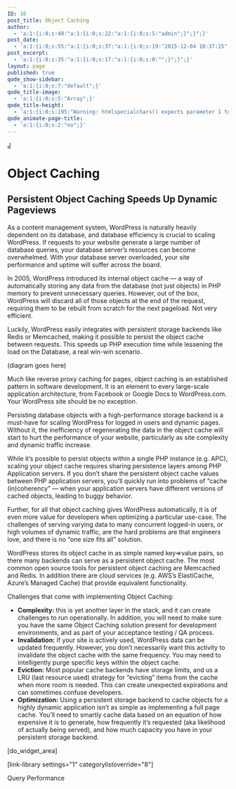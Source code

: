 ```yaml
---
ID: 16
post_title: Object Caching
author:
  - 'a:1:{i:0;s:40:"a:1:{i:0;s:22:"a:1:{i:0;s:5:"admin";}";}";}'
post_date:
  - 'a:1:{i:0;s:55:"a:1:{i:0;s:37:"a:1:{i:0;s:19:"2015-12-04 10:37:15";}";}";}'
post_excerpt:
  - 'a:1:{i:0;s:35:"a:1:{i:0;s:17:"a:1:{i:0;s:0:"";}";}";}'
layout: page
published: true
qode_show-sidebar:
  - 'a:1:{i:0;s:7:"default";}'
qode_title-image:
  - 'a:1:{i:0;s:5:"Array";}'
qode_title-height:
  - 'a:1:{i:0;s:195:"Warning: htmlspecialchars() expects parameter 1 to be string, array given in /srv/bindings/37fb02e198e441baa11ec65580c9840c/code/wp-content/themes/bridge/framework/lib/qode.layout.php on line 512";}'
qode_animate-page-title:
  - 'a:1:{i:0;s:2:"no";}'
---
```

<a class="loopback" href="/page-caching/">J</a>

# Object Caching

## Persistent Object Caching Speeds Up Dynamic Pageviews

As a content management system, WordPress is naturally heavily dependent on its database, and database efficiency is crucial to scaling WordPress. If requests to your website generate a large number of database queries, your database server’s resources can become overwhelmed. With your database server overloaded, your site performance and uptime will suffer across the board.

In 2005, WordPress introduced its internal object cache — a way of automatically storing any data from the database (not just objects) in PHP memory to prevent unnecessary queries. However, out of the box, WordPress will discard all of those objects at the end of the request, requiring them to be rebuilt from scratch for the next pageload. Not very efficient.

Luckily, WordPress easily integrates with persistent storage backends like Redis or Memcached, making it possible to persist the object cache between requests. This speeds up PHP execution time while lessening the load on the Database, a real win-win scenario.

(diagram goes here)

Much like reverse proxy caching for pages, object caching is an established pattern in software development. It is an element to every large-scale application architecture, from Facebook or Google Docs to WordPress.com. Your WordPress site should be no exception.

Persisting database objects with a high-performance storage backend is a must-have for scaling WordPress for logged in users and dynamic pages. Without it, the inefficiency of regenerating the data in the object cache will start to hurt the performance of your website, particularly as site complexity and dynamic traffic increase.

While it’s possible to persist objects within a single PHP instance (e.g. APC), scaling your object cache requires sharing persistence layers among PHP Application servers. If you don’t share the persistent object cache values between PHP application servers, you’ll quickly run into problems of “cache (in)coherency” — when your application servers have different versions of cached objects, leading to buggy behavior.

Further, for all that object caching gives WordPress automatically, it is of even more value for developers when optimizing a particular use-case. The challenges of serving varying data to many concurrent logged-in users, or high volumes of dynamic traffic, are the hard problems are that engineers love, and there is no “one size fits all” solution.

WordPress stores its object cache in as simple named key=>value pairs, so there many backends can serve as a persistent object cache. The most common open source tools for persistent object caching are Memcached and Redis. In addition there are cloud services (e.g. AWS’s ElastiCache, Azure’s Managed Cache) that provide equivalent functionality.

Challenges that come with implementing Object Caching:

*   **Complexity:** this is yet another layer in the stack, and it can create challenges to run operationally. In addition, you will need to make sure you have the same Object Caching solution present for development environments, and as part of your acceptance testing / QA process.
*   **Invalidation:** If your site is actively used, WordPress data can be updated frequently. However, you don’t necessarily want this activity to invalidate the object cache with the same frequency. You may need to intelligently purge specific keys within the object cache. 
*   **Eviction:** Most popular cache backends have storage limits, and us a LRU (last resource used) strategy for “evicting” items from the cache when more room is needed. This can create unexpected expirations and can sometimes confuse developers. 
*   **Optimization:** Using a persistent storage backend to cache objects for a highly dynamic application isn’t as simple as implementing a full page cache. You’ll need to smartly cache data based on an equation of how expensive it is to generate, how frequently it’s requested (aka likelihood of actually being served), and how much capacity you have in your persistent storage backend.

[do_widget_area]

[link-library settings="1" categorylistoverride="8"]

<a class="loopnext" href="/query-performance/"><i class="fa fa-angle-down"></i></a>

<div class="pageloop" id="id18">
  <div>
    Query Performance
  </div>
</div>